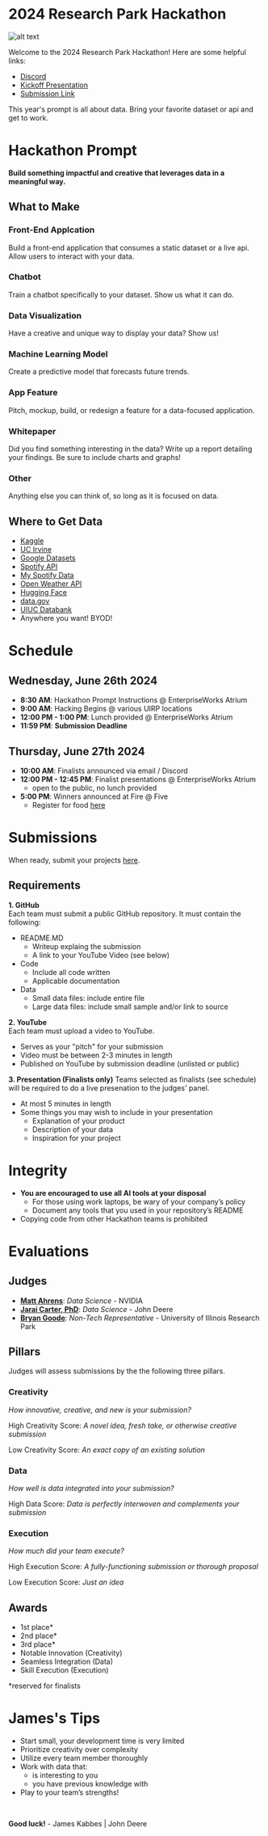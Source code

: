[discord_link]: https://discord.gg/UsFXMVsQ
[submission_link]: https://forms.gle/mfe7GUAXTiA8gAiq6

# 2024 Research Park Hackathon

![alt text](hackathon2024_slideNoQR.jpg)

Welcome to the 2024 Research Park Hackathon! Here are some helpful links:

- [Discord][discord_link]
- [Kickoff Presentation](<Kickoff Presentation.pdf>)
- [Submission Link][submission_link]

This year's prompt is all about data. Bring your favorite dataset or api and get to work.

# Hackathon Prompt

**Build something impactful and creative that leverages data in a meaningful way.**

## What to Make

### Front-End Applcation

Build a front-end application that consumes a static dataset or a live api. Allow users to interact with your data.

### Chatbot

Train a chatbot specifically to your dataset. Show us what it can do.

### Data Visualization

Have a creative and unique way to display your data? Show us!

### Machine Learning Model

Create a predictive model that forecasts future trends.

### App Feature

Pitch, mockup, build, or redesign a feature for a data-focused application.

### Whitepaper

Did you find something interesting in the data? Write up a report detailing your findings. Be sure to include charts and graphs!

### Other

Anything else you can think of, so long as it is focused on data.

## Where to Get Data

- [Kaggle](https://www.kaggle.com)
- [UC Irvine](https://archive.ics.uci.edu)
- [Google Datasets](https://datasetsearch.research.google.com)
- [Spotify API](https://developer.spotify.com/documentation/web-api)
- [My Spotify Data](https://support.spotify.com/us/article/understanding-my-data/)
- [Open Weather API](https://openweathermap.org/api)
- [Hugging Face](https://huggingface.co)
- [data.gov](https://data.gov)
- [UIUC Databank](https://databank.illinois.edu/datasets)
- Anywhere you want! BYOD!

# Schedule

## Wednesday, June 26th 2024

- **8:30 AM**: Hackathon Prompt Instructions @ EnterpriseWorks Atrium
- **9:00 AM**: Hacking Begins @ various UIRP locations
- **12:00 PM - 1:00 PM**: Lunch provided @ EnterpriseWorks Atrium
- **11:59 PM**: **Submission Deadline**

## Thursday, June 27th 2024

- **10:00 AM**: Finalists announced via email / Discord
- **12:00 PM - 12:45 PM**: Finalist presentations @ EnterpriseWorks Atrium
  - open to the public, no lunch provided
- **5:00 PM**: Winners announced at Fire @ Five
  - Register for food [here](https://forms.illinois.edu/sec/1865920012)

# Submissions

When ready, submit your projects [here][submission_link].

## Requirements

**1. GitHub** <br>
Each team must submit a public GitHub repository. It must contain the following:

- README.MD
  - Writeup explaing the submission
  - A link to your YouTube Video (see below)
- Code
  - Include all code written
  - Applicable documentation
- Data
  - Small data files: include entire file
  - Large data files: include small sample and/or link to source

**2. YouTube** <br>
Each team must upload a video to YouTube.

- Serves as your "pitch" for your submission
- Video must be between 2-3 minutes in length
- Published on YouTube by submission deadline (unlisted or public)

**3. Presentation (Finalists only)**
Teams selected as finalists (see schedule) will be required to do a live presenation to the judges' panel.

- At most 5 minutes in length
- Some things you may wish to include in your presentation
  - Explanation of your product
  - Description of your data
  - Inspiration for your project

# Integrity

- **You are encouraged to use all AI tools at your disposal**
  - For those using work laptops, be wary of your company’s policy
  - Document any tools that you used in your repository’s README
- Copying code from other Hackathon teams is prohibited

# Evaluations

## Judges

- **[Matt Ahrens](https://www.linkedin.com/in/matt-ahrens-b62984/)**: _Data Science_ - NVIDIA
- **[Jarai Carter, PhD](https://www.linkedin.com/in/jaraicarter/)**: _Data Science_ - John Deere
- **[Bryan Goode](https://www.linkedin.com/in/bdgoode/)**: _Non-Tech Representative_ - University of Illinois Research Park

## Pillars

Judges will assess submissions by the the following three pillars.

### Creativity

_How innovative, creative, and new is your submission?_

High Creativity Score: _A novel idea, fresh take, or otherwise creative submission_

Low Creativity Score: _An exact copy of an existing solution_

### Data

_How well is data integrated into your submission?_

High Data Score: _Data is perfectly interwoven and complements your submission_

### Execution

_How much did your team execute?_

High Execution Score: _A fully-functioning submission or thorough proposal_

Low Execution Score: _Just an idea_

## Awards

- 1st place\*
- 2nd place\*
- 3rd place\*
- Notable Innovation (Creativity)
- Seamless Integration (Data)
- Skill Execution (Execution)

\*reserved for finalists

# James's Tips

- Start small, your development time is very limited
- Prioritize creativity over complexity
- Utilize every team member thoroughly
- Work with data that:
  - is interesting to you
  - you have previous knowledge with
- Play to your team’s strengths!

<br>

**Good luck!** - James Kabbes | John Deere

